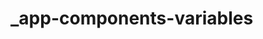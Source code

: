 

<!-- Start dev/public/src/app/_/_app-component-variables.less -->

# _app-components-variables #

<!-- End dev/public/src/app/_/_app-component-variables.less -->

